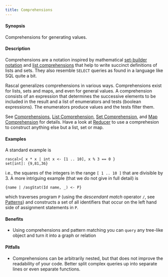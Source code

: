 ```yaml
---
title: Comprehensions
---
```


#### Synopsis

Comprehensions for generating values.

#### Description

Comprehensions are a notation inspired by mathematical [set-builder notation](http://en.wikipedia.org/wiki/Set-builder_notation)
and [list comprehensions](http://en.wikipedia.org/wiki/List_comprehension)
that help to write succinct definitions of lists and sets. They also resemble `SELECT` queries as found in a language like SQL quite a bit.

Rascal generalizes comprehensions in various ways. Comprehensions exist for lists, sets and maps, and even for general values.
A comprehension consists of an expression that determines the successive elements to be included in the 
result and a list of enumerators and tests (boolean expressions). 
The enumerators produce values and the tests filter them. 

See [Comprehensions](../../Rascal/Expressions/Comprehensions/index.md), 
[List Comprehension](../../Rascal/Expressions/Values/List/Comprehension/index.md), 
[Set Comprehension](../../Rascal/Expressions/Values/Set/Comprehension/index.md), and
[Map Comprehension](../../Rascal/Expressions/Values/Map/Comprehension/index.md) for details. Have a look at [Reducer](../../Rascal/Expressions/Reducer/index.md) to use a comprehesion to construct anything else but a list, set or map.

#### Examples

A standard example is


```rascal-shell 
rascal>{ x * x | int x <- [1 .. 10], x % 3 == 0 }
set[int]: {9,81,36}
```
i.e., the squares of the integers in the range `[ 1 .. 10 ]` that 
are divisible by 3. A more intriguing example (that we do not give in full detail) is

```rascal
{name | /asgStat(Id name, _) <- P}
```
which traverses program `P` (using the _descendant match_ operator `/`, see [Patterns](../../Rascal/Patterns/Node/index.md)) 
and constructs a set of all identifiers that occur on the left hand 
side of assignment statements in `P`.

#### Benefits

* Using comprehensions and pattern matching you can `query` any tree-like object and turn it into a graph or relation

#### Pitfalls

* Comprehensions can be arbitrarily nested, but that does not improve the readability of your code. Better split complex queries up into separate lines or even separate functions.

